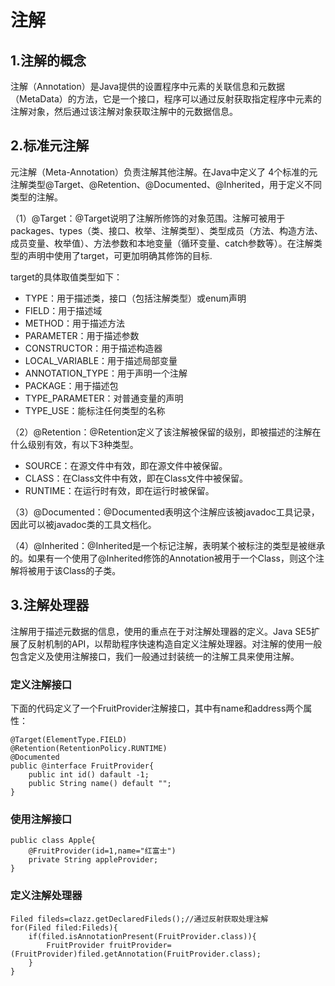 # 注解

## 1.注解的概念

注解（Annotation）是Java提供的设置程序中元素的关联信息和元数据（MetaData）的方法，它是一个接口，程序可以通过反射获取指定程序中元素的注解对象，然后通过该注解对象获取注解中的元数据信息。

## 2.标准元注解

元注解（Meta-Annotation）负责注解其他注解。在Java中定义了 4个标准的元注解类型@Target、@Retention、@Documented、@Inherited，用于定义不同类型的注解。

（1）@Target：@Target说明了注解所修饰的对象范围。注解可被用于packages、types（类、接口、枚举、注解类型）、类型成员（方法、构造方法、成员变量、枚举值）、方法参数和本地变量（循环变量、catch参数等）。在注解类型的声明中使用了target，可更加明确其修饰的目标.

target的具体取值类型如下：

- TYPE：用于描述类，接口（包括注解类型）或enum声明
- FIELD：用于描述域
- METHOD：用于描述方法
- PARAMETER：用于描述参数
- CONSTRUCTOR：用于描述构造器
- LOCAL_VARIABLE：用于描述局部变量
- ANNOTATION_TYPE：用于声明一个注解 
- PACKAGE：用于描述包
- TYPE_PARAMETER：对普通变量的声明
- TYPE_USE：能标注任何类型的名称

（2）@Retention：@Retention定义了该注解被保留的级别，即被描述的注解在什么级别有效，有以下3种类型。

- SOURCE：在源文件中有效，即在源文件中被保留。
- CLASS：在Class文件中有效，即在Class文件中被保留。
- RUNTIME：在运行时有效，即在运行时被保留。

（3）@Documented：@Documented表明这个注解应该被javadoc工具记录，因此可以被javadoc类的工具文档化。

（4）@Inherited：@Inherited是一个标记注解，表明某个被标注的类型是被继承的。如果有一个使用了@Inherited修饰的Annotation被用于一个Class，则这个注解将被用于该Class的子类。

## 3.注解处理器

注解用于描述元数据的信息，使用的重点在于对注解处理器的定义。Java SE5扩展了反射机制的API，以帮助程序快速构造自定义注解处理器。对注解的使用一般包含定义及使用注解接口，我们一般通过封装统一的注解工具来使用注解。

### 定义注解接口

下面的代码定义了一个FruitProvider注解接口，其中有name和address两个属性：

```
@Target(ElementType.FIELD)
@Retention(RetentionPolicy.RUNTIME)
@Documented
public @interface FruitProvider{
	public int id() dafault -1;
	public String name() default "";
}
```

### 使用注解接口

```
public class Apple{
	@FruitProvider(id=1,name="红富士")
	private String appleProvider;
}
```

### 定义注解处理器

```
Filed fileds=clazz.getDeclaredFileds();//通过反射获取处理注解
for(Filed filed:Fileds){
	if(filed.isAnnotationPresent(FruitProvider.class)){
		FruitProvider fruitProvider=(FruitProvider)filed.getAnnotation(FruitProvider.class);
	}
}
```

